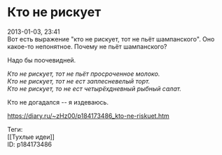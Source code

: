 Кто не рискует
===============

   
 2013-01-03, 23:41   
  Вот есть выражение "кто не рискует, тот не пьёт шампанского". Оно какое-то непонятное. Почему не пьёт шампанского?   
   
 Надо бы поочевидней.   
   
  *Кто не рискует, тот не пьёт просроченное молоко.   
 Кто не рискует, тот не ест заплесневелый торт.   
 Кто не рискует, то не ест четырёхдневный рыбный салат.*    
   
  Кто не догадался -- я издеваюсь.    
    
 <https://diary.ru/~zHz00/p184173486_kto-ne-riskuet.htm>   
   
 Теги:   
 [[Тухлые идеи]]   
 ID: p184173486